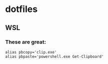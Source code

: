 # dotfiles

## WSL
### These are great:
```
alias pbcopy='clip.exe'
alias pbpaste='powershell.exe Get-Clipboard'
```